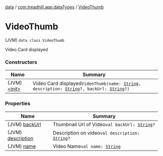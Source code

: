 [data](../../index.md) / [com.treadhill.app.dataTypes](../index.md) / [VideoThumb](./index.md)

# VideoThumb

(JVM) `data class VideoThumb`

Video Card displayed

### Constructors

| Name | Summary |
|---|---|
| (JVM) [&lt;init&gt;](-init-.md) | Video Card displayed`VideoThumb(name: `[`String`](https://kotlinlang.org/api/latest/jvm/stdlib/kotlin/-string/index.html)`, description: `[`String`](https://kotlinlang.org/api/latest/jvm/stdlib/kotlin/-string/index.html)`?, backUrl: `[`String`](https://kotlinlang.org/api/latest/jvm/stdlib/kotlin/-string/index.html)`?)` |

### Properties

| Name | Summary |
|---|---|
| (JVM) [backUrl](back-url.md) | Thumbnail Url of Video`val backUrl: `[`String`](https://kotlinlang.org/api/latest/jvm/stdlib/kotlin/-string/index.html)`?` |
| (JVM) [description](description.md) | Description on video`val description: `[`String`](https://kotlinlang.org/api/latest/jvm/stdlib/kotlin/-string/index.html)`?` |
| (JVM) [name](name.md) | Video Name`val name: `[`String`](https://kotlinlang.org/api/latest/jvm/stdlib/kotlin/-string/index.html) |
